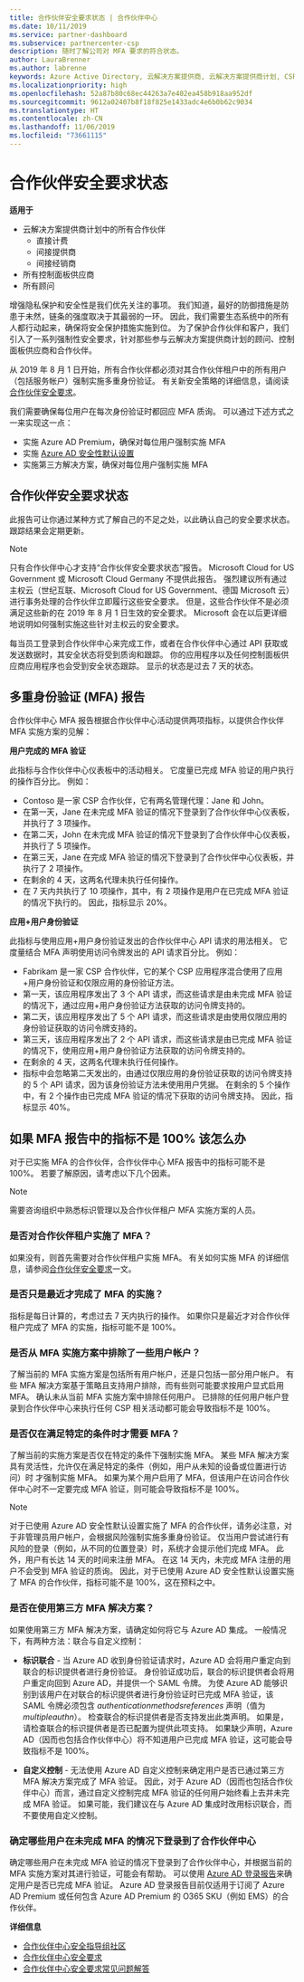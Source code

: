 ```yaml
---
title: 合作伙伴安全要求状态 | 合作伙伴中心
ms.date: 10/11/2019
ms.service: partner-dashboard
ms.subservice: partnercenter-csp
description: 随时了解公司对 MFA 要求的符合状态。
author: LauraBrenner
ms.author: labrenne
keywords: Azure Active Directory, 云解决方案提供商, 云解决方案提供商计划, CSP, 控制面板供应商, CPV, 多重身份验证, MFA, 安全应用程序模型, 安全应用模型, 安全性
ms.localizationpriority: high
ms.openlocfilehash: 52a87b80c68ec44263a7e402ea458b918aa952df
ms.sourcegitcommit: 9612a02407b8f18f825e1433adc4e6b0b62c9034
ms.translationtype: HT
ms.contentlocale: zh-CN
ms.lasthandoff: 11/06/2019
ms.locfileid: "73661115"
---
```

# <a name="partner-security-requirements-status"></a>合作伙伴安全要求状态

**适用于**

- 云解决方案提供商计划中的所有合作伙伴
  - 直接计费
  - 间接提供商
  - 间接经销商
- 所有控制面板供应商
- 所有顾问

增强隐私保护和安全性是我们优先关注的事项。 我们知道，最好的防御措施是防患于未然，链条的强度取决于其最弱的一环。 因此，我们需要生态系统中的所有人都行动起来，确保将安全保护措施实施到位。 为了保护合作伙伴和客户，我们引入了一系列强制性安全要求，针对那些参与云解决方案提供商计划的顾问、控制面板供应商和合作伙伴。

从 2019 年 8 月 1 日开始，所有合作伙伴都必须对其合作伙伴租户中的所有用户（包括服务帐户）强制实施多重身份验证。 有关新安全策略的详细信息，请阅读[合作伙伴安全要求](partner-security-requirements.md)。

我们需要确保每位用户在每次身份验证时都回应 MFA 质询。 可以通过下述方式之一来实现这一点：

- 实施 Azure AD Premium，确保对每位用户强制实施 MFA
- 实施 [Azure AD 安全性默认设置](https://docs.microsoft.com/azure/active-directory/conditional-access/concept-conditional-access-security-defaults)
- 实施第三方解决方案，确保对每位用户强制实施 MFA

## <a name="partner-security-requirements-status"></a>合作伙伴安全要求状态

此报告可让你通过某种方式了解自己的不足之处，以此确认自己的安全要求状态。 跟踪结果会定期更新。

>[!NOTE]
>只有合作伙伴中心才支持“合作伙伴安全要求状态”报告。 Microsoft Cloud for US Government 或 Microsoft Cloud Germany 不提供此报告。 强烈建议所有通过主权云（世纪互联、Microsoft Cloud for US Government、德国 Microsoft 云）进行事务处理的合作伙伴立即履行这些安全要求。 但是，这些合作伙伴不是必须满足这些新的在 2019 年 8 月 1 日生效的安全要求。 Microsoft 会在以后更详细地说明如何强制实施这些针对主权云的安全要求。

每当员工登录到合作伙伴中心来完成工作，或者在合作伙伴中心通过 API 获取或发送数据时，其安全状态将受到质询和跟踪。 你的应用程序以及任何控制面板供应商应用程序也会受到安全状态跟踪。 显示的状态是过去 7 天的状态。

## <a name="multi-factor-authentication-mfa-report"></a>多重身份验证 (MFA) 报告

合作伙伴中心 MFA 报告根据合作伙伴中心活动提供两项指标，以提供合作伙伴 MFA 实施方案的见解：

**用户完成的 MFA 验证**

此指标与合作伙伴中心仪表板中的活动相关。 它度量已完成 MFA 验证的用户执行的操作百分比。 例如：

- Contoso 是一家 CSP 合作伙伴，它有两名管理代理：Jane 和 John。
- 在第一天，Jane 在未完成 MFA 验证的情况下登录到了合作伙伴中心仪表板，并执行了 3 项操作。
- 在第二天，John 在未完成 MFA 验证的情况下登录到了合作伙伴中心仪表板，并执行了 5 项操作。
- 在第三天，Jane 在完成 MFA 验证的情况下登录到了合作伙伴中心仪表板，并执行了 2 项操作。
- 在剩余的 4 天，这两名代理未执行任何操作。
- 在 7 天内共执行了 10 项操作，其中，有 2 项操作是用户在已完成 MFA 验证的情况下执行的。 因此，指标显示 20%。

**应用+用户身份验证**

此指标与使用应用+用户身份验证发出的合作伙伴中心 API 请求的用法相关。 它度量结合 MFA 声明使用访问令牌发出的 API 请求百分比。 例如：

- Fabrikam 是一家 CSP 合作伙伴，它的某个 CSP 应用程序混合使用了应用+用户身份验证和仅限应用的身份验证方法。
- 第一天，该应用程序发出了 3 个 API 请求，而这些请求是由未完成 MFA 验证的情况下，通过应用+用户身份验证方法获取的访问令牌支持的。
- 第二天，该应用程序发出了 5 个 API 请求，而这些请求是由使用仅限应用的身份验证获取的访问令牌支持的。
- 第三天，该应用程序发出了 2 个 API 请求，而这些请求是由已完成 MFA 验证的情况下，使用应用+用户身份验证方法获取的访问令牌支持的。
- 在剩余的 4 天，这两名代理未执行任何操作。
- 指标中会忽略第二天发出的，由通过仅限应用的身份验证获取的访问令牌支持的 5 个 API 请求，因为该身份验证方法未使用用户凭据。 在剩余的 5 个操作中，有 2 个操作由已完成 MFA 验证的情况下获取的访问令牌支持。 因此，指标显示 40%。

## <a name="what-should-i-do-if-the-metrics-under-mfa-report-arent-100"></a>如果 MFA 报告中的指标不是 100% 该怎么办

对于已实施 MFA 的合作伙伴，合作伙伴中心 MFA 报告中的指标可能不是 100%。 若要了解原因，请考虑以下几个因素。

> [!NOTE]
> 需要咨询组织中熟悉标识管理以及合作伙伴租户 MFA 实施方案的人员。

### <a name="have-you-implemented-mfa-for-your-partner-tenant"></a>是否对合作伙伴租户实施了 MFA？

如果没有，则首先需要对合作伙伴租户实施 MFA。 有关如何实施 MFA 的详细信息，请参阅[合作伙伴安全要求](partner-security-requirements.md)一文。

### <a name="have-you-only-recently-completed-mfa-implementation"></a>是否只是最近才完成了 MFA 的实施？

指标是每日计算的，考虑过去 7 天内执行的操作。 如果你只是最近才对合作伙伴租户完成了 MFA 的实施，指标可能不是 100%。

### <a name="have-some-user-accounts-been-excluded-from-mfa-implementation"></a>是否从 MFA 实施方案中排除了一些用户帐户？

了解当前的 MFA 实施方案是包括所有用户帐户，还是只包括一部分用户帐户。 有些 MFA 解决方案基于策略且支持用户排除，而有些则可能要求按用户显式启用 MFA。 确认未从当前 MFA 实施方案中排除任何用户。 已排除的任何用户帐户登录到合作伙伴中心来执行任何 CSP 相关活动都可能会导致指标不是 100%。

### <a name="is-mfa-only-required-when-certain-conditions-are-met"></a>是否仅在满足特定的条件时才需要 MFA？

了解当前的实施方案是否仅在特定的条件下强制实施 MFA。 某些 MFA 解决方案具有灵活性，允许仅在满足特定的条件（例如，用户从未知的设备或位置进行访问）时 才强制实施 MFA。 如果为某个用户启用了 MFA，但该用户在访问合作伙伴中心时不一定要完成 MFA 验证，则可能会导致指标不是 100%。

>[!NOTE]
>对于已使用 Azure AD 安全性默认设置实施了 MFA 的合作伙伴，请务必注意，对于非管理员用户帐户，会根据风险强制实施多重身份验证。 仅当用户尝试进行有风险的登录（例如，从不同的位置登录）时，系统才会提示他们完成 MFA。 此外，用户有长达 14 天的时间来注册 MFA。 在这 14 天内，未完成 MFA 注册的用户不会受到 MFA 验证的质询。 因此，对于已使用 Azure AD 安全性默认设置实施了 MFA 的合作伙伴，指标可能不是 100%，这在预料之中。

### <a name="are-you-using-3rd-party-mfa-solution"></a>是否在使用第三方 MFA 解决方案？

如果使用第三方 MFA 解决方案，请确定如何将它与 Azure AD 集成。 一般情况下，有两种方法：联合与自定义控制：

* **标识联合** - 当 Azure AD 收到身份验证请求时，Azure AD 会将用户重定向到联合的标识提供者进行身份验证。 身份验证成功后，联合的标识提供者会将用户重定向回到 Azure AD，并提供一个 SAML 令牌。 为使 Azure AD 能够识别到该用户在对联合的标识提供者进行身份验证时已完成 MFA 验证，该 SAML 令牌必须包含 *authenticationmethodsreferences*  声明（值为 *multipleauthn*）。 检查联合的标识提供者是否支持发出此类声明。 如果是，请检查联合的标识提供者是否已配置为提供此项支持。 如果缺少声明，Azure AD（因而也包括合作伙伴中心）将不知道用户已完成 MFA 验证，这可能会导致指标不是 100%。

* **自定义控制** - 无法使用 Azure AD 自定义控制来确定用户是否已通过第三方 MFA 解决方案完成了 MFA 验证。 因此，对于 Azure AD（因而也包括合作伙伴中心）而言，通过自定义控制完成 MFA 验证的任何用户始终看上去并未完成 MFA 验证。 如果可能，我们建议在与 Azure AD 集成时改用标识联合，而不要使用自定义控制。

### <a name="identity-which-users-have-logged-into-partner-center-without-mfa"></a>确定哪些用户在未完成 MFA 的情况下登录到了合作伙伴中心

确定哪些用户在未完成 MFA 验证的情况下登录到了合作伙伴中心，并根据当前的 MFA 实施方案对其进行验证，可能会有帮助。 可以使用 [Azure AD 登录报告](https://docs.microsoft.com/azure/active-directory/reports-monitoring/concept-sign-ins)来确定用户是否已完成 MFA 验证。 Azure AD 登录报告目前仅适用于订阅了 Azure AD Premium 或任何包含 Azure AD Premium 的 O365 SKU（例如 EMS）的合作伙伴。

**详细信息**

- [合作伙伴中心安全指导组社区](https://www.microsoftpartnercommunity.com/t5/Partner-Center-Security-Guidance/ct-p/partner-center-security-guidance)
- [合作伙伴中心安全要求](partner-security-requirements.md)
- [合作伙伴中心安全要求常见问题解答](partner-security-requirements-faq.md)
